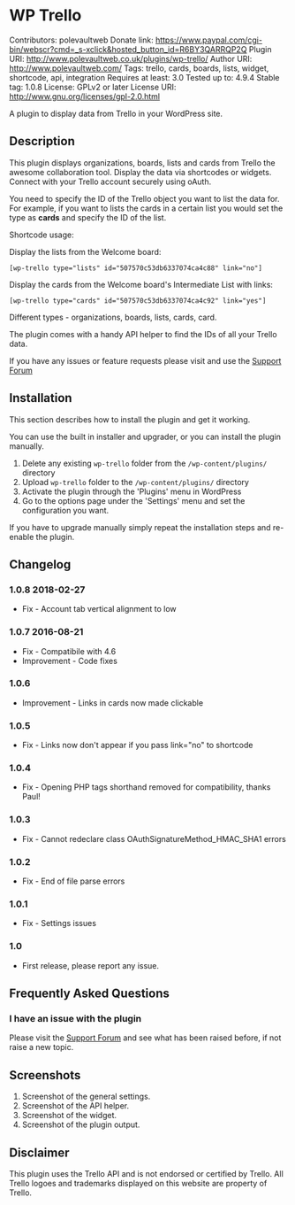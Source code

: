 # WP Trello 
Contributors: polevaultweb
Donate link: https://www.paypal.com/cgi-bin/webscr?cmd=_s-xclick&hosted_button_id=R6BY3QARRQP2Q
Plugin URI: http://www.polevaultweb.co.uk/plugins/wp-trello/
Author URI: http://www.polevaultweb.com/
Tags: trello, cards, boards, lists, widget, shortcode, api, integration
Requires at least: 3.0
Tested up to: 4.9.4
Stable tag: 1.0.8
License: GPLv2 or later
License URI: http://www.gnu.org/licenses/gpl-2.0.html

A plugin to display data from Trello in your WordPress site.

## Description

This plugin displays organizations, boards, lists and cards from Trello the awesome collaboration tool. Display the data via shortcodes or widgets. Connect with your Trello account securely using oAuth.

You need to specify the ID of the Trello object you want to list the data for. For example, if you want to lists the cards in a certain list you would set the type as **cards** and specify the ID of the list.

Shortcode usage:

Display the lists from the Welcome board:

`[wp-trello type="lists" id="507570c53db6337074ca4c88" link="no"]`

Display the cards from the Welcome board's Intermediate List with links:

`[wp-trello type="cards" id="507570c53db6337074ca4c92" link="yes"]`

Different types - organizations, boards, lists, cards, card.

The plugin comes with a handy API helper to find the IDs of all your Trello data.
	
If you have any issues or feature requests please visit and use the [Support Forum](https://wordpress.org/support/plugin/wp-trello)

## Installation 

This section describes how to install the plugin and get it working.

You can use the built in installer and upgrader, or you can install the plugin manually.

1. Delete any existing `wp-trello` folder from the `/wp-content/plugins/` directory
2. Upload `wp-trello` folder to the `/wp-content/plugins/` directory
3. Activate the plugin through the 'Plugins' menu in WordPress
4. Go to the options page under the 'Settings' menu and set the configuration you want.

If you have to upgrade manually simply repeat the installation steps and re-enable the plugin.

## Changelog 

### 1.0.8 2018-02-27 

* Fix - Account tab vertical alignment to low

### 1.0.7 2016-08-21 

* Fix - Compatibile with 4.6
* Improvement - Code fixes

### 1.0.6 

* Improvement - Links in cards now made clickable

### 1.0.5 

* Fix - Links now don't appear if you pass link="no" to shortcode

### 1.0.4 

* Fix - Opening PHP tags shorthand removed for compatibility, thanks Paul!

### 1.0.3 

* Fix - Cannot redeclare class OAuthSignatureMethod_HMAC_SHA1 errors

### 1.0.2 

* Fix - End of file parse errors

### 1.0.1 

* Fix - Settings issues

### 1.0 

* First release, please report any issue.

## Frequently Asked Questions 

### I have an issue with the plugin 

Please visit the [Support Forum](https://wordpress.org/support/plugin/wp-trello) and see what has been raised before, if not raise a new topic.

## Screenshots 

1. Screenshot of the general settings.
2. Screenshot of the API helper.
3. Screenshot of the widget.
4. Screenshot of the plugin output.

## Disclaimer 

This plugin uses the Trello API and is not endorsed or certified by Trello. All Trello logoes and trademarks displayed on this website are property of Trello.
